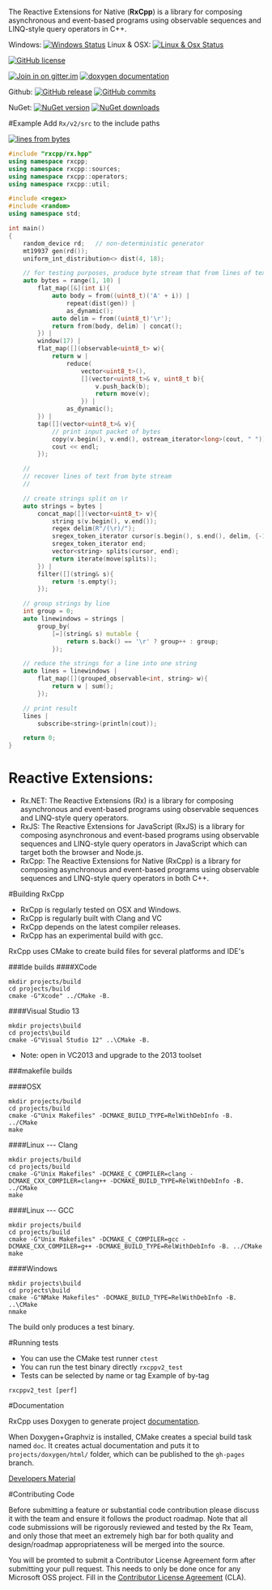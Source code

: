 The Reactive Extensions for Native (__RxCpp__) is a library for composing asynchronous and event-based programs using observable sequences and LINQ-style query operators in C++.

Windows: [![Windows Status](http://img.shields.io/appveyor/ci/kirkshoop/RxCpp-446.svg?style=flat-square)](https://ci.appveyor.com/project/kirkshoop/rxcpp-446)
Linux & OSX: [![Linux & Osx Status](http://img.shields.io/travis/Reactive-Extensions/RxCpp.svg?style=flat-square)](https://travis-ci.org/Reactive-Extensions/RxCpp)

[![GitHub license](https://img.shields.io/github/license/Reactive-Extensions/RxCpp.svg?style=flat-square)](https://github.com/Reactive-Extensions/RxCpp)

[![Join in on gitter.im](https://img.shields.io/gitter/room/Reactive-Extensions/RxCpp.svg?style=flat-square)](https://gitter.im/Reactive-Extensions/RxCpp?utm_source=badge&utm_medium=badge&utm_campaign=pr-badge&utm_content=badge)
[![doxygen documentation](https://img.shields.io/badge/documentation-latest-brightgreen.svg?style=flat-square)](http://reactive-extensions.github.io/RxCpp)

Github: [![GitHub release](https://img.shields.io/github/release/Reactive-Extensions/RxCpp.svg?style=flat-square)](https://github.com/Reactive-Extensions/RxCpp/releases)
[![GitHub commits](https://img.shields.io/github/commits-since/Reactive-Extensions/RxCpp/v2.3.0.svg?style=flat-square)](https://github.com/Reactive-Extensions/RxCpp)

NuGet: [![NuGet version](http://img.shields.io/nuget/v/RxCpp.svg?style=flat-square)](http://www.nuget.org/packages/RxCpp/)
[![NuGet downloads](http://img.shields.io/nuget/dt/RxCpp.svg?style=flat-square)](http://www.nuget.org/packages/RxCpp/)

#Example
Add ```Rx/v2/src``` to the include paths

[![lines from bytes](https://img.shields.io/badge/blog%20post-lines%20from%20bytes-blue.svg?style=flat-square)](http://kirkshoop.github.io/async/rxcpp/c++/2015/07/07/rxcpp_-_parsing_bytes_to_lines_of_text.html)

```cpp
#include "rxcpp/rx.hpp"
using namespace rxcpp;
using namespace rxcpp::sources;
using namespace rxcpp::operators;
using namespace rxcpp::util;

#include <regex>
#include <random>
using namespace std;

int main()
{
    random_device rd;   // non-deterministic generator
    mt19937 gen(rd());
    uniform_int_distribution<> dist(4, 18);

    // for testing purposes, produce byte stream that from lines of text
    auto bytes = range(1, 10) |
        flat_map([&](int i){
            auto body = from((uint8_t)('A' + i)) |
                repeat(dist(gen)) |
                as_dynamic();
            auto delim = from((uint8_t)'\r');
            return from(body, delim) | concat();
        }) |
        window(17) |
        flat_map([](observable<uint8_t> w){
            return w |
                reduce(
                    vector<uint8_t>(),
                    [](vector<uint8_t>& v, uint8_t b){
                        v.push_back(b);
                        return move(v);
                    }) |
                as_dynamic();
        }) |
        tap([](vector<uint8_t>& v){
            // print input packet of bytes
            copy(v.begin(), v.end(), ostream_iterator<long>(cout, " "));
            cout << endl;
        });

    //
    // recover lines of text from byte stream
    //

    // create strings split on \r
    auto strings = bytes |
        concat_map([](vector<uint8_t> v){
            string s(v.begin(), v.end());
            regex delim(R"/(\r)/");
            sregex_token_iterator cursor(s.begin(), s.end(), delim, {-1, 0});
            sregex_token_iterator end;
            vector<string> splits(cursor, end);
            return iterate(move(splits));
        }) |
        filter([](string& s){
            return !s.empty();
        });

    // group strings by line
    int group = 0;
    auto linewindows = strings |
        group_by(
            [=](string& s) mutable {
                return s.back() == '\r' ? group++ : group;
            });

    // reduce the strings for a line into one string
    auto lines = linewindows |
        flat_map([](grouped_observable<int, string> w){
            return w | sum();
        });

    // print result
    lines |
        subscribe<string>(println(cout));

    return 0;
}
```

# Reactive Extensions:

* Rx.NET: The Reactive Extensions (Rx) is a library for composing asynchronous and event-based programs using observable sequences and LINQ-style query operators.
* RxJS: The Reactive Extensions for JavaScript (RxJS) is a library for composing asynchronous and event-based programs using observable sequences and LINQ-style query operators in JavaScript which can target both the browser and Node.js.
* RxCpp: The Reactive Extensions for Native (RxCpp) is a library for composing asynchronous and event-based programs using observable sequences and LINQ-style query operators in both C++.

#Building RxCpp

* RxCpp is regularly tested on OSX and Windows.
* RxCpp is regularly built with Clang and VC
* RxCpp depends on the latest compiler releases.
* RxCpp has an experimental build with gcc.

RxCpp uses CMake to create build files for several platforms and IDE's

###Ide builds
####XCode
```shell
mkdir projects/build
cd projects/build
cmake -G"Xcode" ../CMake -B.
```

####Visual Studio 13
```batch
mkdir projects\build
cd projects\build
cmake -G"Visual Studio 12" ..\CMake -B.
```
* Note: open in VC2013 and upgrade to the 2013 toolset

###makefile builds

####OSX
```shell
mkdir projects/build
cd projects/build
cmake -G"Unix Makefiles" -DCMAKE_BUILD_TYPE=RelWithDebInfo -B. ../CMake
make
```

####Linux --- Clang
```shell
mkdir projects/build
cd projects/build
cmake -G"Unix Makefiles" -DCMAKE_C_COMPILER=clang -DCMAKE_CXX_COMPILER=clang++ -DCMAKE_BUILD_TYPE=RelWithDebInfo -B. ../CMake
make
```

####Linux --- GCC
```shell
mkdir projects/build
cd projects/build
cmake -G"Unix Makefiles" -DCMAKE_C_COMPILER=gcc -DCMAKE_CXX_COMPILER=g++ -DCMAKE_BUILD_TYPE=RelWithDebInfo -B. ../CMake
make
```

####Windows
```batch
mkdir projects\build
cd projects\build
cmake -G"NMake Makefiles" -DCMAKE_BUILD_TYPE=RelWithDebInfo -B. ..\CMake
nmake
```

The build only produces a test binary.

#Running tests

* You can use the CMake test runner ```ctest```
* You can run the test binary directly ```rxcppv2_test```
* Tests can be selected by name or tag
Example of by-tag

```rxcppv2_test [perf]```

#Documentation

RxCpp uses Doxygen to generate project [documentation](http://reactive-extensions.github.io/RxCpp).

When Doxygen+Graphviz is installed, CMake creates a special build task named ```doc```. It creates actual documentation and puts it to ```projects/doxygen/html/``` folder, which can be published to the `gh-pages` branch.

[Developers Material](DeveloperManual.md)

#Contributing Code

Before submitting a feature or substantial code contribution please  discuss it with the team and ensure it follows the product roadmap. Note that all code submissions will be rigorously reviewed and tested by the Rx Team, and only those that meet an extremely high bar for both quality and design/roadmap appropriateness will be merged into the source.

You will be promted to submit a Contributor License Agreement form after submitting your pull request. This needs to only be done once for any Microsoft OSS project. Fill in the [Contributor License Agreement](https://cla2.msopentech.com/) (CLA).
